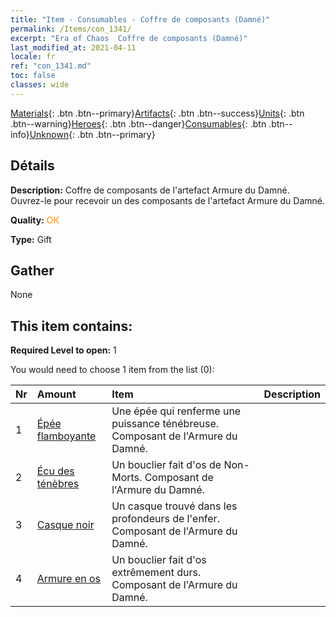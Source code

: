 ```yaml
---
title: "Item - Consumables - Coffre de composants (Damné)"
permalink: /Items/con_1341/
excerpt: "Era of Chaos  Coffre de composants (Damné)"
last_modified_at: 2021-04-11
locale: fr
ref: "con_1341.md"
toc: false
classes: wide
---
```

 [Materials](/fr/Items/){: .btn .btn--primary}[Artifacts](/fr/Items/Artifacts/){: .btn .btn--success}[Units](/fr/Items/Units/){: .btn .btn--warning}[Heroes](/fr/Items/Heroes/){: .btn .btn--danger}[Consumables](/fr/Items/Consumables/){: .btn .btn--info}[Unknown](/fr/Items/Unknown/){: .btn .btn--primary}

## Détails
 **Description:** Coffre de composants de l'artefact Armure du Damné. Ouvrez-le pour recevoir un des composants de l'artefact Armure du Damné.

 **Quality:** <span style="color: #FF8C00">OK</span>

 **Type:** Gift

## Gather

  None

## This item contains:

 **Required Level to open:** 1

 You would need to choose 1 item from the list (0):

  | Nr | Amount |     Item    | Description |
  |:---|:-------|:------------|:-----------:|
  | 1 | [Épée flamboyante](/fr/Items/art_121/) | Une épée qui renferme une puissance ténébreuse. Composant de l'Armure du Damné. | 
  | 2 | [Écu des ténèbres](/fr/Items/art_122/) | Un bouclier fait d'os de Non-Morts. Composant de l'Armure du Damné. | 
  | 3 | [Casque noir](/fr/Items/art_123/) | Un casque trouvé dans les profondeurs de l'enfer. Composant de l'Armure du Damné. | 
  | 4 | [Armure en os](/fr/Items/art_124/) | Un bouclier fait d'os extrêmement durs. Composant de l'Armure du Damné. | 
